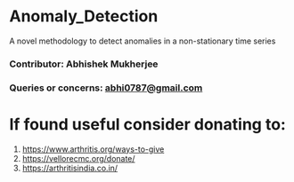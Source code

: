 # Anomaly_Detection
A novel methodology to detect anomalies in a non-stationary time series
### Contributor: Abhishek Mukherjee
### Queries or concerns: abhi0787@gmail.com

# If found useful consider donating to: 

1) https://www.arthritis.org/ways-to-give
2) https://vellorecmc.org/donate/
3) https://arthritisindia.co.in/


